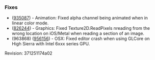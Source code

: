 ### Fixes

*   ([935087](https://issuetracker.unity3d.com/product/unity/issues/guid/935087/)) - Animation: Fixed alpha channel being animated when in linear color mode.
*   ([826244](https://issuetracker.unity3d.com/product/unity/issues/guid/826244/)) - Graphics: Fixed Texture2D.ReadPixels nreading from the wrong location on iOS/Metal when reading a section of an image.
*   (963868) ([956156](https://issuetracker.unity3d.com/product/unity/issues/guid/956196/)) - OSX: Fixed editor crash when using GLCore on High Sierra with Intel 6xxx series GPU.

Revision: 371251174a02